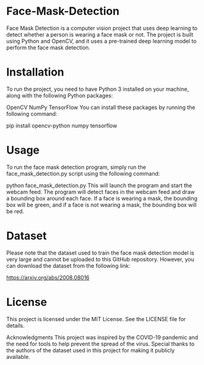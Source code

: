 # Face-Mask-Detection
Face Mask Detection is a computer vision project that uses deep learning to detect whether a person is wearing a face mask or not. The project is built using Python and OpenCV, and it uses a pre-trained deep learning model to perform the face mask detection.

# Installation
To run the project, you need to have Python 3 installed on your machine, along with the following Python packages:

OpenCV
NumPy
TensorFlow
You can install these packages by running the following command:

pip install opencv-python numpy tensorflow
# Usage
To run the face mask detection program, simply run the face_mask_detection.py script using the following command:

python face_mask_detection.py
This will launch the program and start the webcam feed. The program will detect faces in the webcam feed and draw a bounding box around each face. If a face is wearing a mask, the bounding box will be green, and if a face is not wearing a mask, the bounding box will be red.

# Dataset
Please note that the dataset used to train the face mask detection model is very large and cannot be uploaded to this GitHub repository. However, you can download the dataset from the following link:

https://arxiv.org/abs/2008.08016

# License
This project is licensed under the MIT License. See the LICENSE file for details.

Acknowledgments
This project was inspired by the COVID-19 pandemic and the need for tools to help prevent the spread of the virus. Special thanks to the authors of the dataset used in this project for making it publicly available.

